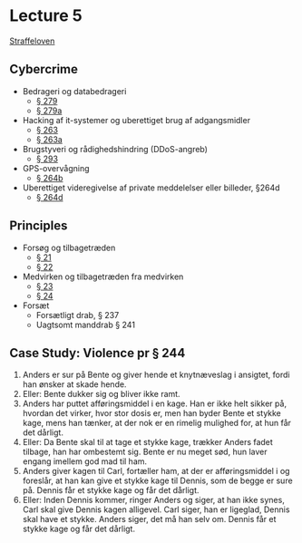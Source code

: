 Lecture 5
=========

[Straffeloven](https://danskelove.dk/straffeloven)

Cybercrime
----------

- Bedrageri og databedrageri
  - [§ 279](https://danskelove.dk/straffeloven/279)
  - [§ 279a](https://danskelove.dk/straffeloven/279a)
- Hacking af it-systemer og uberettiget brug af adgangsmidler
  - [§ 263](https://danskelove.dk/straffeloven/263)
  - [§ 263a](https://danskelove.dk/straffeloven/263a)
- Brugstyveri og rådighedshindring (DDoS-angreb)
  - [§ 293](https://danskelove.dk/straffeloven/293)
- GPS-overvågning
  - [§ 264b](https://danskelove.dk/straffeloven/264b)
- Uberettiget videregivelse af private meddelelser eller billeder, §264d
  - [§ 264d](https://danskelove.dk/straffeloven/264d)

Principles
----------

- Forsøg og tilbagetræden
  - [§ 21](https://danskelove.dk/straffeloven/21)
  - [§ 22](https://danskelove.dk/straffeloven/22)
- Medvirken og tilbagetræden fra medvirken
  - [§ 23](https://danskelove.dk/straffeloven/23)
  - [§ 24](https://danskelove.dk/straffeloven/24)
- Forsæt
  - Forsætligt drab, § 237
  - Uagtsomt manddrab § 241

Case Study: Violence pr § 244
-----------------------------

1. Anders er sur på Bente og giver hende et knytnæveslag i ansigtet, fordi han ønsker at skade hende.
2. Eller: Bente dukker sig og bliver ikke ramt.
3. Anders har puttet afføringsmiddel i en kage. Han er ikke helt sikker på, hvordan det virker, hvor stor dosis er, men han byder Bente et stykke kage, mens han tænker, at der nok er en rimelig mulighed for, at hun får det dårligt.
4. Eller: Da Bente skal til at tage et stykke kage, trækker Anders fadet tilbage, han har ombestemt sig. Bente er nu meget sød, hun laver engang imellem god mad til ham.
5. Anders giver kagen til Carl, fortæller ham, at der er afføringsmiddel i og foreslår, at han kan give et stykke kage til Dennis, som de begge er sure på. Dennis får et stykke kage og får det dårligt.
6. Eller: Inden Dennis kommer, ringer Anders og siger, at han ikke synes, Carl skal give Dennis kagen alligevel. Carl siger, han er ligeglad, Dennis skal have et stykke. Anders siger, det må han selv om. Dennis får et stykke kage og får det dårligt.
